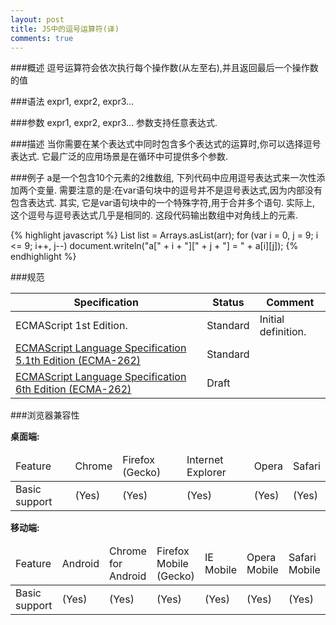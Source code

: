 ```yaml
---
layout: post
title: JS中的逗号运算符(译)
comments: true
---
```

###概述
逗号运算符会依次执行每个操作数(从左至右),并且返回最后一个操作数的值



###语法
expr1, expr2, expr3...
  
###参数
expr1, expr2, expr3...
参数支持任意表达式.
  
###描述
当你需要在某个表达式中同时包含多个表达式的运算时,你可以选择逗号表达式. 它最广泛的应用场景是在循环中可提供多个参数.
  
###例子
a是一个包含10个元素的2维数组, 下列代码中应用逗号表达式来一次性添加两个变量. 需要注意的是:在var语句块中的逗号并不是逗号表达式,因为内部没有包含表达式. 其实, 它是var语句块中的一个特殊字符,用于合并多个语句. 实际上, 这个逗号与逗号表达式几乎是相同的. 这段代码输出数组中对角线上的元素.

{% highlight javascript %}
List<String> list = Arrays.asList(arr);
for (var i = 0, j = 9; i <= 9; i++, j--)
  document.writeln("a[" + i + "][" + j + "] = " + a[i][j]); 
{% endhighlight %}
  
###规范

<table>
  <thead>
    <tr>
      <th>Specification</th>
      <th>Status</th>
      <th>Comment</th>
    </tr>
  </thead>
  <tbody>
    <tr>
      <td>ECMAScript 1st Edition.</td>
      <td>Standard</td>
      <td>Initial definition.</td>
    </tr>
    <tr>
      <td><a href="http://www.ecma-international.org/ecma-262/5.1/#sec-11.14" target="_blank">ECMAScript Language Specification 5.1th Edition (ECMA-262)</a></td>
      <td>Standard</td>
      <td></td>
    </tr>
    <tr>
      <td><a href="http://people.mozilla.org/~jorendorff/es6-draft.html#sec-comma-operator" target="_blank">ECMAScript Language Specification 6th Edition (ECMA-262)</a></td>
      <td>Draft</td>
      <td></td>
    </tr>
  </tbody>
</table>

###浏览器兼容性
  
**桌面端:**

<table>
  <thead>
    <tr>
      <td>Feature</td>
      <td>Chrome</td>
      <td>Firefox (Gecko)</td>
      <td>Internet Explorer</td>
      <td>Opera</td>
      <td>Safari</td>
    </tr>
  </thead>
  <tbody>
    <tr>
      <td>Basic support</td>
      <td>(Yes)</td>
      <td>(Yes)</td>
      <td>(Yes)</td>
      <td>(Yes)</td>
      <td>(Yes)</td>
    </tr>
  </tbody>
</table>

**移动端:**

<table>
  <thead>
    <tr>
      <td>Feature</td>
      <td>Android</td>
      <td>Chrome for Android</td>
      <td>Firefox Mobile (Gecko)</td>
      <td>IE Mobile</td>
      <td>Opera Mobile</td>
      <td>Safari Mobile</td>
    </tr>
  </thead>
  <tbody>
    <tr>
      <td>Basic support</td>
      <td>(Yes)</td>
      <td>(Yes)</td>
      <td>(Yes)</td>
      <td>(Yes)</td>
      <td>(Yes)</td>
      <td>(Yes)</td>
    </tr>
  </tbody>
</table>
